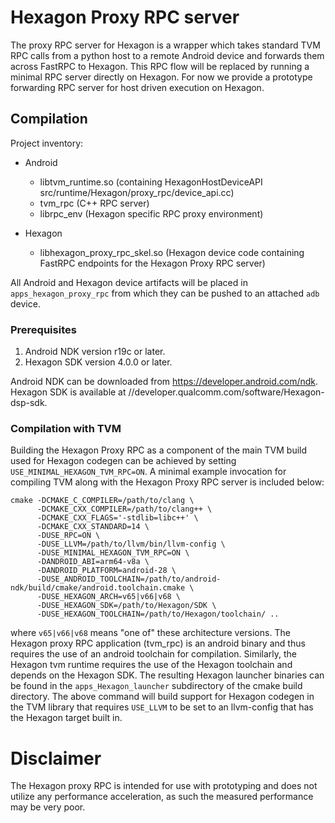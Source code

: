 <!--- Licensed to the Apache Software Foundation (ASF) under one -->
<!--- or more contributor license agreements.  See the NOTICE file -->
<!--- distributed with this work for additional information -->
<!--- regarding copyright ownership.  The ASF licenses this file -->
<!--- to you under the Apache License, Version 2.0 (the -->
<!--- "License"); you may not use this file except in compliance -->
<!--- with the License.  You may obtain a copy of the License at -->

<!---   http://www.apache.org/licenses/LICENSE-2.0 -->

<!--- Unless required by applicable law or agreed to in writing, -->
<!--- software distributed under the License is distributed on an -->
<!--- "AS IS" BASIS, WITHOUT WARRANTIES OR CONDITIONS OF ANY -->
<!--- KIND, either express or implied.  See the License for the -->
<!--- specific language governing permissions and limitations -->
<!--- under the License. -->
# Hexagon Proxy RPC server

The proxy RPC server for Hexagon is a wrapper which takes standard TVM RPC calls from a python host
to a remote Android device and forwards them across FastRPC to Hexagon. This RPC flow will be replaced 
by running a minimal RPC server directly on Hexagon. For now we provide a prototype forwarding RPC server 
for host driven execution on Hexagon.

## Compilation

Project inventory: 
* Android
  * libtvm_runtime.so (containing HexagonHostDeviceAPI src/runtime/Hexagon/proxy_rpc/device_api.cc)
  * tvm_rpc (C++ RPC server)
  * librpc_env (Hexagon specific RPC proxy environment)
    
* Hexagon
  * libhexagon_proxy_rpc_skel.so (Hexagon device code containing FastRPC endpoints for the Hexagon Proxy RPC server)

All Android and Hexagon device artifacts will be placed in `apps_hexagon_proxy_rpc` from which they can be pushed
to an attached `adb` device.

### Prerequisites

1. Android NDK version r19c or later.
2. Hexagon SDK version 4.0.0 or later.

Android NDK can be downloaded from https://developer.android.com/ndk.
Hexagon SDK is available at //developer.qualcomm.com/software/Hexagon-dsp-sdk.

### Compilation with TVM

Building the Hexagon Proxy RPC as a component of the main TVM build
used for Hexagon codegen can be achieved by setting `USE_MINIMAL_HEXAGON_TVM_RPC=ON`.
A minimal  example invocation for compiling TVM along with the Hexagon Proxy RPC server 
is included below:

```
cmake -DCMAKE_C_COMPILER=/path/to/clang \
      -DCMAKE_CXX_COMPILER=/path/to/clang++ \
      -DCMAKE_CXX_FLAGS='-stdlib=libc++' \
      -DCMAKE_CXX_STANDARD=14 \
      -DUSE_RPC=ON \
      -DUSE_LLVM=/path/to/llvm/bin/llvm-config \
      -DUSE_MINIMAL_HEXAGON_TVM_RPC=ON \
      -DANDROID_ABI=arm64-v8a \
      -DANDROID_PLATFORM=android-28 \
      -DUSE_ANDROID_TOOLCHAIN=/path/to/android-ndk/build/cmake/android.toolchain.cmake \
      -DUSE_HEXAGON_ARCH=v65|v66|v68 \
      -DUSE_HEXAGON_SDK=/path/to/Hexagon/SDK \
      -DUSE_HEXAGON_TOOLCHAIN=/path/to/Hexagon/toolchain/ ..
```

where `v65|v66|v68` means "one of" these architecture versions.
The Hexagon proxy RPC application (tvm_rpc) is an android binary and thus requires the use 
of an android toolchain for compilation. Similarly, the Hexagon tvm runtime 
requires the use of the Hexagon toolchain and depends on the Hexagon SDK. The 
resulting Hexagon launcher binaries can be found in the `apps_Hexagon_launcher`
subdirectory of the cmake build directory. The above command
will build support for Hexagon codegen in the TVM library that requires 
`USE_LLVM` to be set to an llvm-config that has the Hexagon target built in.


# Disclaimer

The Hexagon proxy RPC is intended for use with prototyping and does not utilize any
performance acceleration, as such the measured performance may be very poor.

